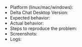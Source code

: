 <!--
Please fill in as much as you can below (leaving out if not applicable is ok). This is a bug report and feature-tracking forum, if you like to discuss a new feature, please use the community forum at https://support.delta.chat. 
-->

- Platform (linux/mac/windows):
- Delta Chat Desktop Version:
- Expected behavior:
- Actual behavior:
- Steps to reproduce the problem:
- Screenshots:
- Logs:

